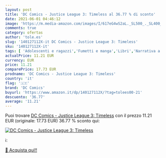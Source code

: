 ```yaml
---
layout: post
title: 'DC Comics - Justice League 3: Timeless al 36.77 % di sconto'
date: 2021-06-01 04:46:12
image: 'https://m.media-amazon.com/images/I/617eG4wS2aL._SL500_._SL400_.jpg'
comments: true
category: ofertas
author: 'tole.es'
slug: '140127112X-it DC Comics - Justice League 3: Timeless'
sku: '140127112X-it'
tags: [ 'Adolescenti e ragazzi','Fumetti e manga','Libri','Narrativa a fumetti','dc comics', ]
actualPrice: 11.21 EUR
currency: EUR
price: 11.21
comparePrice: 17.73 EUR
prodname: 'DC Comics - Justice League 3: Timeless'
country: 'it'
flag: '🇮🇹'
brand: 'DC Comics'
buyurl: 'https://www.amazon.it/dp/140127112X/?tag=tolees00-21'
descuento: '36.77'
average: '11.21'
---
```


Puoi trovare [DC Comics - Justice League 3: Timeless](https://www.amazon.it/dp/140127112X/?tag=tolees00-21) con il prezzo 11.21 EUR (originale: 17.73 EUR) 36.77 % sconto qui:

[![DC Comics - Justice League 3: Timeless](https://m.media-amazon.com/images/I/617eG4wS2aL._SL500_._SL400_.jpg)](https://www.amazon.it/dp/140127112X/?tag=tolees00-21)

ℹ️:


[🛒 Acquista qui!!](https://www.amazon.it/dp/140127112X/?tag=tolees00-21)
